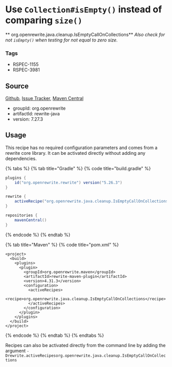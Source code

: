 # Use `Collection#isEmpty()` instead of comparing `size()`

** org.openrewrite.java.cleanup.IsEmptyCallOnCollections**
_Also check for _not_ `isEmpty()` when testing for not equal to zero size._

### Tags

* RSPEC-1155
* RSPEC-3981

## Source

[Github](https://github.com/openrewrite/rewrite), [Issue Tracker](https://github.com/openrewrite/rewrite/issues), [Maven Central](https://search.maven.org/artifact/org.openrewrite/rewrite-java/7.27.3/jar)

* groupId: org.openrewrite
* artifactId: rewrite-java
* version: 7.27.3


## Usage

This recipe has no required configuration parameters and comes from a rewrite core library. It can be activated directly without adding any dependencies.

{% tabs %}
{% tab title="Gradle" %}
{% code title="build.gradle" %}
```groovy
plugins {
    id("org.openrewrite.rewrite") version("5.26.3")
}

rewrite {
    activeRecipe("org.openrewrite.java.cleanup.IsEmptyCallOnCollections")
}

repositories {
    mavenCentral()
}

```
{% endcode %}
{% endtab %}

{% tab title="Maven" %}
{% code title="pom.xml" %}
```markup
<project>
  <build>
    <plugins>
      <plugin>
        <groupId>org.openrewrite.maven</groupId>
        <artifactId>rewrite-maven-plugin</artifactId>
        <version>4.31.3</version>
        <configuration>
          <activeRecipes>
            <recipe>org.openrewrite.java.cleanup.IsEmptyCallOnCollections</recipe>
          </activeRecipes>
        </configuration>
      </plugin>
    </plugins>
  </build>
</project>
```
{% endcode %}
{% endtab %}
{% endtabs %}

Recipes can also be activated directly from the command line by adding the argument `-Drewrite.activeRecipesorg.openrewrite.java.cleanup.IsEmptyCallOnCollections`
